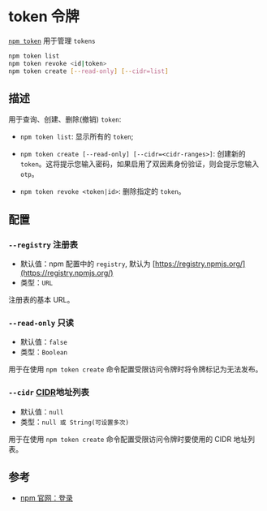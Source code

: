 # token 令牌

[`npm token`](https://docs.npmjs.com/cli/v10/commands/npm-token) 用于管理 `tokens`

```bash
npm token list
npm token revoke <id|token>
npm token create [--read-only] [--cidr=list]
```

## 描述

用于查询、创建、删除(撤销) `token`:

- `npm token list`: 显示所有的 `token`;

- `npm token create [--read-only] [--cidr=<cidr-ranges>]`: 创建新的 `token`。这将提示您输入密码，如果启用了双因素身份验证，则会提示您输入 `otp`。

- `npm token revoke <token|id>`: 删除指定的 `token`。

## 配置

### `--registry` **注册表**

- 默认值：npm 配置中的 `registry`, 默认为 [https://registry.npmjs.org/](https://registry.npmjs.org/)
- 类型：`URL`

注册表的基本 URL。

### `--read-only` **只读**

- 默认值：`false`
- 类型：`Boolean`

用于在使用 `npm token create` 命令配置受限访问令牌时将令牌标记为无法发布。

### `--cidr` **[CIDR](https://en.wikipedia.org/wiki/Classless_Inter-Domain_Routing)地址列表**

- 默认值：`null`
- 类型：`null 或 String(可设置多次)`

用于在使用 `npm token create` 命令配置受限访问令牌时要使用的 CIDR 地址列表。

## 参考

- [npm 官网：登录](https://docs.npmjs.com/creating-a-new-npm-user-account)
